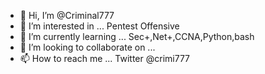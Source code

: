 - 👋 Hi, I’m @Criminal777
- 👀 I’m interested in ... Pentest Offensive 
- 🌱 I’m currently learning ... Sec+,Net+,CCNA,Python,bash
- 💞️ I’m looking to collaborate on ...
- 📫 How to reach me ... Twitter @crimi777


<!---
Criminal777/Criminal777 is a ✨ special ✨ repository because its `README.md` (this file) appears on your GitHub profile.
You can click the Preview link to take a look at your changes.
--->
